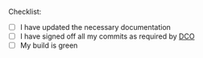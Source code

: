 Checklist:

* [ ] I have updated the necessary documentation
* [ ] I have signed off all my commits as required by [DCO](https://github.com/procore-oss/handcuffs/blob/main/CONTRIBUTING.md)
* [ ] My build is green

<!--
Note on DCO:

If the DCO check fails, one or more of your commits are not signed off. Please click on the *Details* link next to the DCO action for instructions on how to resolve this.

Note on Versioning:

Maintainers will bump the version and do a release when they are ready to release (possibly multiple merged PRs). Please do not bump the version in your PRs.
-->

